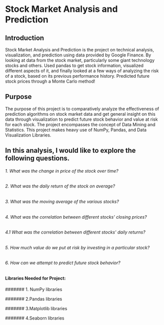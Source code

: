 # Stock Market Analysis and Prediction
## Introduction
Stock Market Analysis and Prediction is the project on technical analysis, visualization, and prediction using data provided by Google Finance. By looking at data from the stock market, particularly some giant technology stocks and others. Used pandas to get stock information, visualized different aspects of it, and finally looked at a few ways of analyzing the risk of a stock, based on its previous performance history. Predicted future stock prices through a Monte Carlo method!

## Purpose
The purpose of this project is to comparatively analyze the effectiveness of prediction algorithms on stock market data and get general insight on this data through visualization to predict future stock behavior and value at risk for each stock. The project encompasses the concept of Data Mining and Statistics. This project makes heavy use of NumPy, Pandas, and Data Visualization Libraries.

## In this analysis, I would like to explore the following questions.

###### 1. What was the change in price of the stock over time?
###### 2. What was the daily return of the stock on average?
###### 3. What was the moving average of the various stocks?
###### 4. What was the correlation between different stocks' closing prices?
###### 4.1 What was the correlation between different stocks' daily returns?
###### 5. How much value do we put at risk by investing in a particular stock?
###### 6. How can we attempt to predict future stock behavior?





#### Libraries Needed for Project:

####### 1. NumPy libraries

####### 2.Pandas libraries

####### 3.Matplotlib libraries

####### 4.Seaborn libraries
